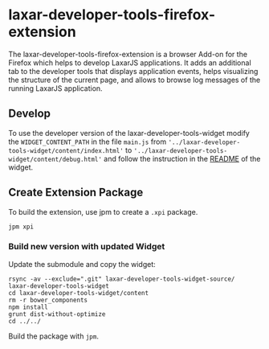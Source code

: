 # laxar-developer-tools-firefox-extension

The laxar-developer-tools-firefox-extension is a browser Add-on for the Firefox which helps to develop LaxarJS applications.
It adds an additional tab to the developer tools that displays application events, helps visualizing the structure of the current page, and allows to browse log messages of the running LaxarJS application.


## Develop

To use the developer version of the laxar-developer-tools-widget modify the `WIDGET_CONTENT_PATH` in the file `main.js` from `'../laxar-developer-tools-widget/content/index.html'` to `'../laxar-developer-tools-widget/content/debug.html'` and follow the instruction in the
[README](https://github.com/LaxarJS/ax-developer-tools-widget) of the widget.


## Create Extension Package

To build the extension, use jpm to create a `.xpi` package.

```
jpm xpi
```

### Build new version with updated Widget

Update the submodule and copy the widget:
```
rsync -av --exclude=".git" laxar-developer-tools-widget-source/  laxar-developer-tools-widget
cd laxar-developer-tools-widget/content
rm -r bower_components
npm install
grunt dist-without-optimize
cd ../../
```

Build the package with `jpm`.
